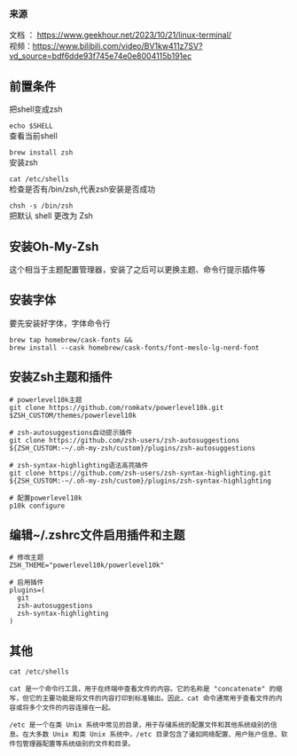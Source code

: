 ### 来源
文档 ： https://www.geekhour.net/2023/10/21/linux-terminal/ <br>
视频：https://www.bilibili.com/video/BV1kw411z7SV?vd_source=bdf6dde93f745e74e0e8004115b191ec

## 前置条件
把shell变成zsh

`echo $SHELL`
<br>查看当前shell

`brew install zsh`
<br>安装zsh


`cat /etc/shells`
<br>检查是否有/bin/zsh,代表zsh安装是否成功


`chsh -s /bin/zsh`
<br>把默认 shell 更改为 Zsh


## 安装Oh-My-Zsh
这个相当于主题配置管理器，安装了之后可以更换主题、命令行提示插件等

## 安装字体
要先安装好字体，字体命令行<br>

```
brew tap homebrew/cask-fonts &&
brew install --cask homebrew/cask-fonts/font-meslo-lg-nerd-font
```

## 安装Zsh主题和插件
``````
# powerlevel10k主题
git clone https://github.com/romkatv/powerlevel10k.git $ZSH_CUSTOM/themes/powerlevel10k

# zsh-autosuggestions自动提示插件
git clone https://github.com/zsh-users/zsh-autosuggestions ${ZSH_CUSTOM:-~/.oh-my-zsh/custom}/plugins/zsh-autosuggestions

# zsh-syntax-highlighting语法高亮插件
git clone https://github.com/zsh-users/zsh-syntax-highlighting.git ${ZSH_CUSTOM:-~/.oh-my-zsh/custom}/plugins/zsh-syntax-highlighting

# 配置powerlevel10k
p10k configure
``````

## 编辑~/.zshrc文件启用插件和主题
```
# 修改主题
ZSH_THEME="powerlevel10k/powerlevel10k"

# 启用插件
plugins=(
  git
  zsh-autosuggestions
  zsh-syntax-highlighting
)
```

## 其他
```
cat /etc/shells

cat 是一个命令行工具，用于在终端中查看文件的内容。它的名称是 "concatenate" 的缩写，但它的主要功能是将文件的内容打印到标准输出。因此，cat 命令通常用于查看文件的内容或将多个文件的内容连接在一起。

/etc 是一个在类 Unix 系统中常见的目录，用于存储系统的配置文件和其他系统级别的信息。在大多数 Unix 和类 Unix 系统中，/etc 目录包含了诸如网络配置、用户账户信息、软件包管理器配置等系统级别的文件和目录。
```